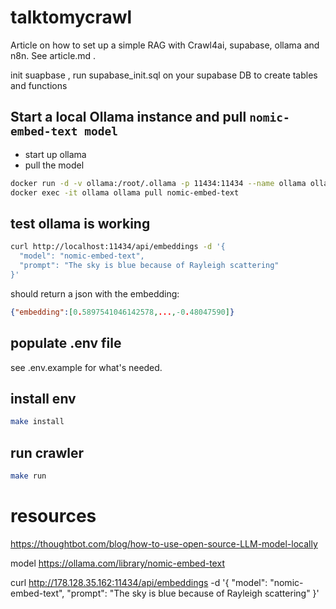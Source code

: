 
# talktomycrawl

Article on how to set up a simple RAG with Crawl4ai, supabase, ollama and n8n.
See article.md . 



init suapbase , run supabase_init.sql on your supabase DB to create tables and functions


## Start a local Ollama instance and pull `nomic-embed-text model`

- start up ollama
- pull the model
```bash
docker run -d -v ollama:/root/.ollama -p 11434:11434 --name ollama ollama/ollama
docker exec -it ollama ollama pull nomic-embed-text
```
 
## test ollama is working
```bash
curl http://localhost:11434/api/embeddings -d '{
  "model": "nomic-embed-text",
  "prompt": "The sky is blue because of Rayleigh scattering"
}'
```

should return a json with the embedding:
```json
{"embedding":[0.5897541046142578,...,-0.48047590]}
```

## populate .env file
see .env.example for what's needed.

## install env
```bash
make install
```

## run crawler
```bash
make run
```





# resources
https://thoughtbot.com/blog/how-to-use-open-source-LLM-model-locally

model
https://ollama.com/library/nomic-embed-text




curl http://178.128.35.162:11434/api/embeddings -d '{
  "model": "nomic-embed-text",
  "prompt": "The sky is blue because of Rayleigh scattering"
}'

